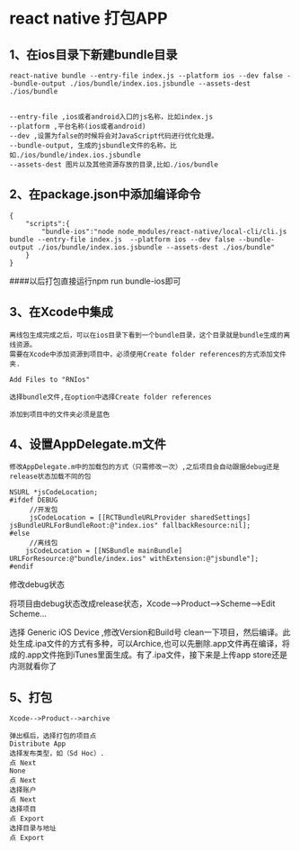 # react native 打包APP
## 1、在ios目录下新建bundle目录
```
react-native bundle --entry-file index.js --platform ios --dev false --bundle-output ./ios/bundle/index.ios.jsbundle --assets-dest ./ios/bundle


--entry-file ,ios或者android入口的js名称，比如index.js
--platform ,平台名称(ios或者android)
--dev ,设置为false的时候将会对JavaScript代码进行优化处理。
--bundle-output, 生成的jsbundle文件的名称，比如./ios/bundle/index.ios.jsbundle
--assets-dest 图片以及其他资源存放的目录,比如./ios/bundle

```


## 2、在package.json中添加编译命令
```
{
    "scripts":{
        "bundle-ios":"node node_modules/react-native/local-cli/cli.js bundle --entry-file index.js  --platform ios --dev false --bundle-output ./ios/bundle/index.ios.jsbundle --assets-dest ./ios/bundle"
    }
}

```
####以后打包直接运行npm run bundle-ios即可

## 3、在Xcode中集成
```
离线包生成完成之后，可以在ios目录下看到一个bundle目录，这个目录就是bundle生成的离线资源。
需要在Xcode中添加资源到项目中，必须使用Create folder references的方式添加文件夹.

Add Files to "RNIos"

选择bundle文件,在option中选择Create folder references

添加到项目中的文件夹必须是蓝色

```


## 4、设置AppDelegate.m文件
```
修改AppDelegate.m中的加载包的方式（只需修改一次）,之后项目会自动跟据debug还是release状态加载不同的包

NSURL *jsCodeLocation;
#ifdef DEBUG
     //开发包
     jsCodeLocation = [[RCTBundleURLProvider sharedSettings] jsBundleURLForBundleRoot:@"index.ios" fallbackResource:nil];
#else
     //离线包
    jsCodeLocation = [[NSBundle mainBundle] URLForResource:@"bundle/index.ios" withExtension:@"jsbundle"];
#endif

```

修改debug状态

将项目由debug状态改成release状态，Xcode-->Product-->Scheme-->Edit Scheme...

选择 Generic iOS Device ,修改Version和Build号
clean一下项目，然后编译。此处生成.ipa文件的方式有多种，可以Archice,也可以先删除.app文件再在编译，将成的.app文件拖到iTunes里面生成。有了.ipa文件，接下来是上传app store还是内测就看你了

## 5、打包
```
Xcode-->Product-->archive

弹出框后，选择打包的项目点
Distribute App
选择发布类型，如（Sd Hoc）.
点 Next
None
点 Next
选择账户
点 Next
选择项目
点 Export
选择目录与地址
点 Export

```